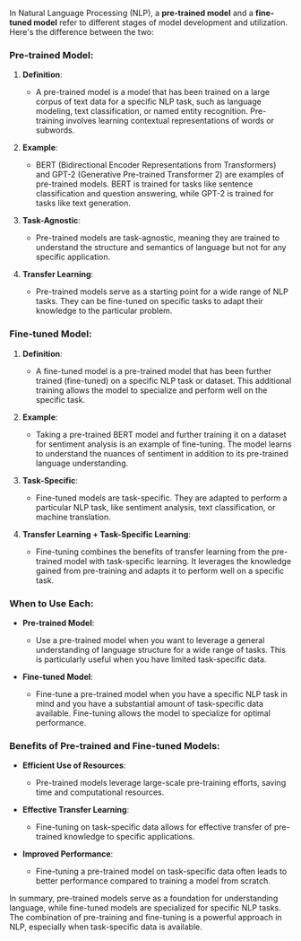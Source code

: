 In Natural Language Processing (NLP), a **pre-trained model** and a **fine-tuned model** refer to different stages of model development and utilization. Here's the difference between the two:

### Pre-trained Model:

1. **Definition**:
   - A pre-trained model is a model that has been trained on a large corpus of text data for a specific NLP task, such as language modeling, text classification, or named entity recognition. Pre-training involves learning contextual representations of words or subwords.

2. **Example**:
   - BERT (Bidirectional Encoder Representations from Transformers) and GPT-2 (Generative Pre-trained Transformer 2) are examples of pre-trained models. BERT is trained for tasks like sentence classification and question answering, while GPT-2 is trained for tasks like text generation.

3. **Task-Agnostic**:
   - Pre-trained models are task-agnostic, meaning they are trained to understand the structure and semantics of language but not for any specific application.

4. **Transfer Learning**:
   - Pre-trained models serve as a starting point for a wide range of NLP tasks. They can be fine-tuned on specific tasks to adapt their knowledge to the particular problem.

### Fine-tuned Model:

1. **Definition**:
   - A fine-tuned model is a pre-trained model that has been further trained (fine-tuned) on a specific NLP task or dataset. This additional training allows the model to specialize and perform well on the specific task.

2. **Example**:
   - Taking a pre-trained BERT model and further training it on a dataset for sentiment analysis is an example of fine-tuning. The model learns to understand the nuances of sentiment in addition to its pre-trained language understanding.

3. **Task-Specific**:
   - Fine-tuned models are task-specific. They are adapted to perform a particular NLP task, like sentiment analysis, text classification, or machine translation.

4. **Transfer Learning + Task-Specific Learning**:
   - Fine-tuning combines the benefits of transfer learning from the pre-trained model with task-specific learning. It leverages the knowledge gained from pre-training and adapts it to perform well on a specific task.

### When to Use Each:

- **Pre-trained Model**:
  - Use a pre-trained model when you want to leverage a general understanding of language structure for a wide range of tasks. This is particularly useful when you have limited task-specific data.

- **Fine-tuned Model**:
  - Fine-tune a pre-trained model when you have a specific NLP task in mind and you have a substantial amount of task-specific data available. Fine-tuning allows the model to specialize for optimal performance.

### Benefits of Pre-trained and Fine-tuned Models:

- **Efficient Use of Resources**:
  - Pre-trained models leverage large-scale pre-training efforts, saving time and computational resources.

- **Effective Transfer Learning**:
  - Fine-tuning on task-specific data allows for effective transfer of pre-trained knowledge to specific applications.

- **Improved Performance**:
  - Fine-tuning a pre-trained model on task-specific data often leads to better performance compared to training a model from scratch.

In summary, pre-trained models serve as a foundation for understanding language, while fine-tuned models are specialized for specific NLP tasks. The combination of pre-training and fine-tuning is a powerful approach in NLP, especially when task-specific data is available.
